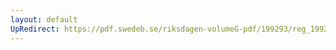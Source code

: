 ```yaml
---
layout: default
UpRedirect: https://pdf.swedeb.se/riksdagen-volumeG-pdf/199293/reg_199293/reg_199293_0137.pdf
---
```

